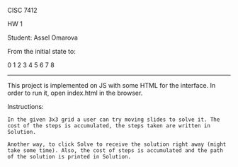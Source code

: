 CISC 7412

HW 1

Student: Assel Omarova

<!-- You are to write a program which solves the 8 puzzle using A\* search.
The program should input a puzzle and output the solution sequence.
In addition to keeping the OPEN and CLOSED node lists, one should think of
how to represent the search tree. I recommend using parent pointers.
This way when you find a solution you can follow the nodes (positions) back to the Start.
Then you print out this sequence in reverse, by using a stack, reversing pointers,
or even storing them in an array. -->

From the initial state to:

0 1 2
3 4 5
6 7 8

---

This project is implemented on JS with some HTML for the interface.
In order to run it, open index.html in the browser.

Instructions:

    In the given 3x3 grid a user can try moving slides to solve it. The cost of the steps is accumulated, the steps taken are written in Solution.

    Another way, to click Solve to receive the solution right away (might take some time). Also, the cost of steps is accumulated and the path of the solution is printed in Solution.
